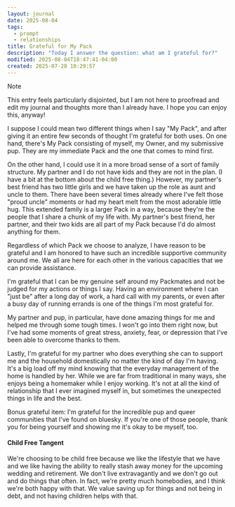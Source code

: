 ```yaml
---
layout: journal
date: 2025-08-04
tags:
  - prompt
  - relationships
title: Grateful for My Pack
description: "Today I answer the question: what am I grateful for?"
modified: 2025-08-04T18:47:41-04:00
created: 2025-07-28 10:29:57
---
```

>[!NOTE]
>
>This entry feels particularly disjointed, but I am not here to proofread and edit my journal and thoughts more than I already have. I hope you can enjoy this, anyway!

I suppose I could mean two different things when I say "My Pack", and after giving it an entire few seconds of thought I'm grateful for both uses. On one hand, there's My Pack consisting of myself, my Owner, and my submissive pup. They are my immediate Pack and the one that comes to mind first.

On the other hand, I could use it in a more broad sense of a sort of family structure. My partner and I do not have kids and they are not in the plan. (I have a bit at the bottom about the child free thing.) However, my partner's best friend has two little girls and we have taken up the role as aunt and uncle to them. There have been several times already where I've felt those "proud uncle" moments or had my heart melt from the most adorable little hug. This extended family is a larger Pack in a way, because they're the people that I share a chunk of my life with. My partner's best friend, her partner, and their two kids are all part of my Pack because I'd do almost anything for them.

Regardless of which Pack we choose to analyze, I have reason to be grateful and I am honored to have such an incredible supportive community around me. We all are here for each other in the various capacities that we can provide assistance.

I'm grateful that I can be my genuine self around my Packmates and not be judged for my actions or things I say. Having an environment where I can "just be" after a long day of work, a hard call with my parents, or even after a busy day of running errands is one of the things I'm most grateful for. 

My partner and pup, in particular, have done amazing things for me and helped me through some tough times. I won't go into them right now, but I've had some moments of great stress, anxiety, fear, or depression that I've been able to overcome thanks to them. 

Lastly, I'm grateful for my partner who does everything she can to support me and the household domestically no matter the kind of day I'm having. It's a big load off my mind knowing that the everyday management of the home is handled by her. While we are far from traditional in many ways, she enjoys being a homemaker while I enjoy working. It's not at all the kind of relationship that I ever imagined myself in, but sometimes the unexpected things in life and the best.

Bonus grateful item: I'm grateful for the incredible pup and queer communities that I've found on bluesky. If you're one of those people, thank you for being yourself and showing me it's okay to be myself, too. 
#### Child Free Tangent
We're choosing to be child free because we like the lifestyle that we have and we like having the ability to really stash away money for the upcoming wedding and retirement. We don't live extravagantly and we don't go out and do things that often. In fact, we're pretty much homebodies, and I think we're both happy with that. We value saving up for things and not being in debt, and not having children helps with that.